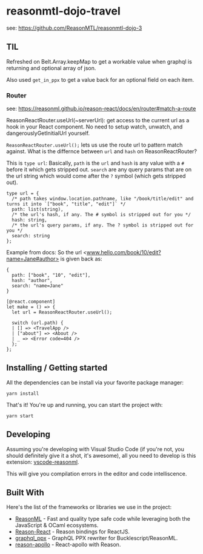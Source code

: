 # reasonmtl-dojo-travel

see: <https://github.com/ReasonMTL/reasonmtl-dojo-3>

## TIL

Refreshed on Belt.Array.keepMap to get a workable value when graphql is returning and optional array of json.

Also used `get_in_ppx` to get a value back for an optional field on each item.

### Router
see: <https://reasonml.github.io/reason-react/docs/en/router#match-a-route>

ReasonReactRouter.useUrl(~serverUrl): get access to the current url as a hook in your React component. No need to setup watch, unwatch, and dangerouslyGetInitialUrl yourself.

`ReasonReactRouter.useUrl();` lets us use the route url to pattern match against. What is the differnce between `url` and `hash` on ReasonReactRouter?

This is `type url`:
Basically, `path` is the `url` and `hash` is any value with a `#` before it which gets stripped out. `search` are any query params that are on the url string which would come after the `?` symbol (which gets stripped out).

```reason
type url = {
  /* path takes window.location.pathname, like "/book/title/edit" and turns it into `["book", "title", "edit"]` */
  path: list(string),
  /* the url's hash, if any. The # symbol is stripped out for you */
  hash: string,
  /* the url's query params, if any. The ? symbol is stripped out for you */
  search: string
};

```

Example from docs:
So the url <www.hello.com/book/10/edit?name=Jane#author> is given back as:

```reason
{
  path: ["book", "10", "edit"],
  hash: "author",
  search: "name=Jane"
}
```

```reason
[@react.component]
let make = () => {
  let url = ReasonReactRouter.useUrl();

  switch (url.path) {
  | [] => <TravelApp />
  | ["about"] => <About />
  | _ => <Error code=404 />
  };
};
```

## Installing / Getting started

All the dependencies can be install via your favorite package manager:

```shell
yarn install
```

That's it! You're up and running, you can start the project with:

```shell
yarn start
```

## Developing

Assuming you're developing with Visual Studio Code (if you're not, you should definitely give it a shot, it's awesome), all you need to develop is this extension: [vscode-reasonml](https://github.com/reasonml-editor/vscode-reasonml).

This will give you compilation errors in the editor and code intelliscence.

## Built With

Here's the list of the frameworks or libraries we use in the project:

- [ReasonML](https://reasonml.github.io/en/) - Fast and quality type safe code while leveraging both the JavaScript & OCaml ecosystems.
- [Reason-React](https://github.com/reasonml/reason-react) - Reason bindings for ReactJS.
- [graphql_ppx](https://github.com/mhallin/graphql_ppx) - GraphQL PPX rewriter for Bucklescript/ReasonML.
- [reason-apollo](https://github.com/apollographql/reason-apollo) - React-apollo with Reason.
